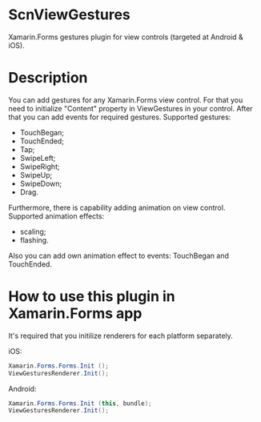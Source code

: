 ScnViewGestures
======================
Xamarin.Forms gestures plugin for view controls (targeted at Android & iOS).

Description
===========================================
You can add gestures for any Xamarin.Forms view control. For that you need to initialize "Content" property in ViewGestures in your control. After that you can add events for required gestures.
Supported gestures:
- TouchBegan;
- TouchEnded;
- Tap;
- SwipeLeft;
- SwipeRight;
- SwipeUp;
- SwipeDown;
- Drag.

Furthermore, there is capability adding animation on view control.
Supported animation effects:
- scaling;
- flashing.

Also you can add own animation effect to events: TouchBegan and TouchEnded.

How to use this plugin in Xamarin.Forms app
===========================================

It's required that you initilize renderers for each platform separately.

iOS:
```cs
Xamarin.Forms.Forms.Init ();
ViewGesturesRenderer.Init();
```
Android:
```cs
Xamarin.Forms.Forms.Init (this, bundle);
ViewGesturesRenderer.Init();
```
